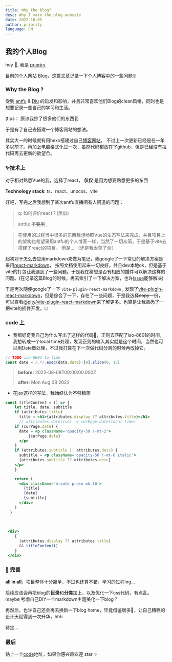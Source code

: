 ```yaml
---
title: Why the blog?
desc: Why I make the blog website
date: 2022-10-05
author: priority
language: CN
---
```


## 我的个人Blog

hey 🤣, 我是 [prioriry](https://github.com/priority3)

目前的个人网站 [Blog](https://priority-me.netlify.app/)，这篇文章记录一下个人博客中的一些问题🙄

### Why the Blog ?
受到 [antfu](https://github.com/antfu) & [Diu](https://github.com/ddiu8081) 的启发和影响，并且非常喜欢他们Blog的clean风格，同时也是想要记录一些自己的学习和生活。

(tips： 原谅我抄了很多他们的东西🤣) 

于是有了自己去搭建一个博客网站的想法。

其实大一的时候就有用hexo搭建过自己[博客网站](https://priority3.github.io/)， 不过上一次更新已经是在一年多以前了。再加上电脑格式化过一次，虽然代码都放在了github，但是已经没有拉代码再去更新的欲望😶。

### ✨技术上

对于相对熟悉Vue的我，选择了react， **仅仅** 是因为想要熟悉更多的东西

**Technology stack**: ts、react、unocss、vite

好吧，写完之后我想到了某次antfu直播间有人问道的问题：
> q: 如何评价react？(类似) 
> 
> antfu: ~~不要用~~ ,

> 在使用的过程当中很多的东西我想参照Vue的生态写法来完成，并且项目上的架构也希望采用antfu的个人博客一样，当然了一切从简，于是基于vite去搭建了react的项目。 但是... （还是我太菜了😢）

起初对于怎么去应用markdown来做为笔记，我google了一下常见的解决方案是采用[react-markdown](https://github.com/remarkjs/react-markdown)， 按照文档使用起来一切良好，并且dev本地ok，但是基于vite的打包让我遇到了一些问题。于是我在猜想是否有相应的插件可以解决这样的问题。(在记录这篇Blog的时候，再去索引了一下解决方案，也许[issue](https://github.com/vitejs/vite/issues/3592)能够解决)

于是再次随便google了一下 `vite-plugin-react-markdown` , 发现了[vite-plugin-react-markdown](https://github.com/geekris1/vite-plugin-react-markdown)，但是综合了一下，存在了一些问题，于是我选择~~copy~~一份，可以查看[@pity/vite-plugin-react-markdown](https://github.com/priority3/vite-plugin-react-markdown)来了解更多。也算是让我熟悉了一把vite的插件开发。🤐


### code 上
* 我都好奇我自己为什么写出了这样的代码🤣，正则去匹配了iso-8601的时间，我想转成一个local time处理，发现正则的输入其实就是这个时间，当然也可以用Date做处理，不过我打算在下一次做代码分离的时候再改掉它。
```js
// TODO iso-8601 to time
const date = /.*/.exec(data.date)![0].slice(0, 15)
```

> **before:** 2022-08-08T00:00:00.000Z
> 
> **after:** Mon Aug 08 2022

* 在jsx这样的写法，我始终认为不够精简 

```jsx
const titleContent = () => {
    let title, date, subtitle
    if (attributes.title)
      title = <h1>{attributes.display ?? attributes.title}</h1>
      // attributes.date(iso) -> curPage.date(local time)
    if (curPage.date) {
      date = <p className='opacity-50 !-mt-2'>
          {curPage.date}
      </p>
    }
    if (attributes.subtitle || attributes.desc) {
      subtitle = <p className='opacity-50 !-mt-6 italic'>
      {attributes.subtitle ?? attributes.desc}
    </p>
    }

    return (
      <div className='m-auto prose mb-10'>
        {title}
        {date}
        {subtitle}
      </div>
    )
  }
  
  
  
 <div>
    {
      (attributes.display ?? attributes.title)
      && titleContent()
    }
 </div>
```

### 📝 完善

**all in all**，项目整体十分简单，不过也还算不错，学习的过程ing...

后续应该会再把blog的**目录**和**分类**加上，以及优化一下css代码，有点乱。
maybe 考虑自己DIY一个markdown主题美化一下blog？

再然后，也许自己还会再去换新一下blog home，毕竟借鉴居多🤣，让自己糟糕的设计天赋得到一次升华，hhh

待定...

### 最后

贴上一个[code](https://github.com/priority3/priority.me)地址，如果你感兴趣欢迎 star ✨


